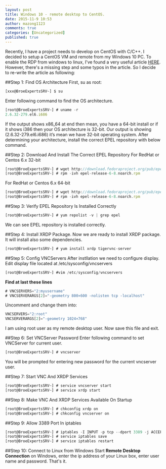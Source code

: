 ```yaml
---
layout: post
title: Windows 10 - remote desktop to CentOS.
date: 2015-11-9 10:53
author: mazong1123
comments: true
categories: [Uncategorized]
published: true
---
```


Recently, I have a project needs to develop on CentOS with C/C++. I decided to setup a CentOS VM and remote from my Windows 10 PC.
To enable the RDP from windows to linux, I've found a very useful article [HERE](http://broexperts.com/2014/07/how-to-remote-desktop-linux-machine-from-windows-7/).
However, there's a missing step and some typos in the article. So I decide to re-write the article as following:

##Step 1: Find OS Architecture
First, su as root:
```javascript
[xxx@BroeExpertsSRV~] $ su
```
Enter following command to find the OS architecture.
```javascript
[root@BroeExpertsSRV~] # uname -r
2.6.32-279.el6.i686
```
If the output shows x86_64 at end then mean, you have a 64-bit install or if it shows i386 then your OS architecture is 32-bit.
Our output is showing (2.6.32-279.el6.i686) it’s mean we have 32-bit operating system.
After determining your architecture, install the correct EPEL repository with below command.

##Step 2: Download And Install The Correct EPEL Repository
For RedHat or Centos 6.x 32-bit
```javascript
[root@BroeExpertsSRV~] # wget http://download.fedoraproject.org/pub/epel/6/i386/epel-release-6-8.noarch.rpm
[root@BroeExpertsSRV~] # rpm -ivh epel-release-6-8.noarch.rpm
```

For RedHat or Centos 6.x 64-bit
```javascript
[root@BroeExpertsSRV~] # wget http://download.fedoraproject.org/pub/epel/6/x86_64/epel-release-6-8.noarch.rpm
[root@BroeExpertsSRV~] # rpm -ivh epel-release-6-8.noarch.rpm
```

##Step 3: Verify EPEL Repository Is Installed Correctly
```javascript
[root@BroeExpertsSRV~] # yum repolist -v | grep epel
```
We can see EPEL repository is installed correctly.

##Step 4: Install XRDP Package.
Now we are ready to install XRDP package. It will install also some dependencies.
```javascript
[root@BroeExpertsSRV~] # yum install xrdp tigervnc-server
```

##Step 5: Config VNCServers
After instllation we need to configure display.
Edit display file located at /etc/sysconfig/vncservers
```javascript
[root@BroeExpertsSRV~] #vim /etc/sysconfig/vncservers
```

**Find at last these lines**
```javascript
# VNCSERVERS="2:myusername"
# VNCSERVERARGS[2]="-geometry 800×600 -nolisten tcp -localhost"
```

Uncomment and change them into:
```javascript
VNCSERVERS="2:root"
VNCSERVERARGS[2]="-geometry 1024×768"
```
I am using root user as my remote desktop user.
Now save this file and exit.

##Step 6: Set VNCServer Password
Enter following command to set VNCServer for current user.
```javascript
[root@BroeExpertsSRV~] # vncserver
```
You will be prompted for entering new password for the current vncserver user.

##Step 7: Start VNC And XRDP Services
```javascript
[root@BroeExpertsSRV~] # service vncserver start
[root@BroeExpertsSRV~] # service xrdp start
```

##Step 8: Make VNC And XRDP Services Available On Startup
```javascript
[root@BroeExpertsSRV~] # chkconfig xrdp on
[root@BroeExpertsSRV~] # chkconfig vncserver on
```

##Step 9: Allow 3389 Port In iptables
```javascript
[root@BroeExpertsSRV~] # iptables -I INPUT -p tcp --dport 3389 -j ACCEPT
[root@BroeExpertsSRV~] # service iptables save
[root@BroeExpertsSRV~] # service iptables restart
```

##Step 10: Connect to Linux from Windows
Start **Remote Desktop Connection** on Windows, enter the ip address of your Linux box, enter user name and password. That's it.
